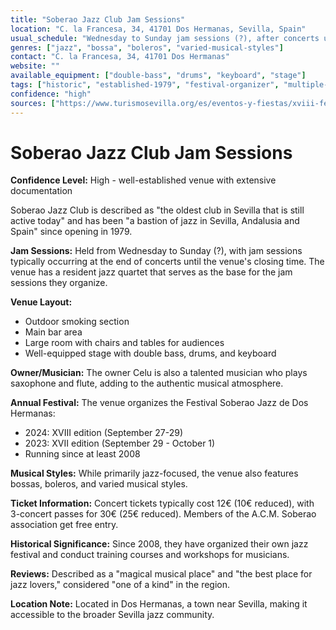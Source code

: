 ```yaml
---
title: "Soberao Jazz Club Jam Sessions"
location: "C. la Francesa, 34, 41701 Dos Hermanas, Sevilla, Spain"
usual_schedule: "Wednesday to Sunday jam sessions (?), after concerts until closing"
genres: ["jazz", "bossa", "boleros", "varied-musical-styles"]
contact: "C. la Francesa, 34, 41701 Dos Hermanas"
website: ""
available_equipment: ["double-bass", "drums", "keyboard", "stage"]
tags: ["historic", "established-1979", "festival-organizer", "multiple-areas", "resident-quartet"]
confidence: "high"
sources: ["https://www.turismosevilla.org/es/eventos-y-fiestas/xviii-festival-soberao-jazz-de-dos-hermanas-2024", "https://wanderlog.com/place/details/338372/pub-soberao-jazz", "https://twitter.com/clubsoberaojazz", "https://www.facebook.com/SoberaoJazzFest/", "https://www.tripadvisor.es/Attraction_Review-g659305-d7797393-Reviews-Soberao_Jazz-Dos_Hermanas_Province_of_Seville_Andalucia.html"]
---
```


# Soberao Jazz Club Jam Sessions

**Confidence Level:** High - well-established venue with extensive documentation

Soberao Jazz Club is described as "the oldest club in Sevilla that is still active today" and has been "a bastion of jazz in Sevilla, Andalusia and Spain" since opening in 1979.

**Jam Sessions:** Held from Wednesday to Sunday (?), with jam sessions typically occurring at the end of concerts until the venue's closing time. The venue has a resident jazz quartet that serves as the base for the jam sessions they organize.

**Venue Layout:**
- Outdoor smoking section
- Main bar area
- Large room with chairs and tables for audiences
- Well-equipped stage with double bass, drums, and keyboard

**Owner/Musician:** The owner Celu is also a talented musician who plays saxophone and flute, adding to the authentic musical atmosphere.

**Annual Festival:** The venue organizes the Festival Soberao Jazz de Dos Hermanas:
- 2024: XVIII edition (September 27-29)
- 2023: XVII edition (September 29 - October 1)
- Running since at least 2008

**Musical Styles:** While primarily jazz-focused, the venue also features bossas, boleros, and varied musical styles.

**Ticket Information:** Concert tickets typically cost 12€ (10€ reduced), with 3-concert passes for 30€ (25€ reduced). Members of the A.C.M. Soberao association get free entry.

**Historical Significance:** Since 2008, they have organized their own jazz festival and conduct training courses and workshops for musicians.

**Reviews:** Described as a "magical musical place" and "the best place for jazz lovers," considered "one of a kind" in the region.

**Location Note:** Located in Dos Hermanas, a town near Sevilla, making it accessible to the broader Sevilla jazz community.